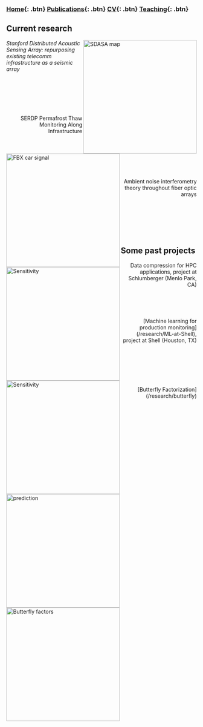 ### [Home](https://eileenrmartin.github.io){: .btn}     [Publications](/publications){: .btn}       [CV](/docs/ermartin_CV.pdf){: .btn}       [Teaching](/teaching){: .btn}

## Current research


<p>
	<img src="https://eileenrmartin.github.io/research/img/SDASA-map.png" alt="SDASA map" align="right" width="300">
	<em>Stanford Distributed Acoustic Sensing Array: repurposing existing telecomm infrastructure as a seismic array</em>
</p>

<br/>
<br/>
<br/>
<br/>
<br/>

<p>
	<img src="https://eileenrmartin.github.io/research/img/FBX-car-signal.png" alt="FBX car signal" align="left" width="300">
	<div style="text-align: right"> SERDP Permafrost Thaw Monitoring Along Infrastructure </div>
</p>

<br/>
<br/>
<br/>
<br/>
<br/>


<p>
    <img src="https://eileenrmartin.github.io/research/img/DAS-ambient-noise-theory.png" alt="Sensitivity" align="left" width="300">
    <div style="text-align: right">Ambient noise interferometry theory throughout fiber optic arrays</div>
</p>

<br/>
<br/>
<br/>
<br/>
<br/>

## Some past projects

<p>
	<img src="https://eileenrmartin.github.io/research/img/compression.png" alt="Sensitivity" align="left" width="300">
	<div style="text-align: right">Data compression for HPC applications, project at Schlumberger (Menlo Park, CA) </div>
</p>


<br/>
<br/>
<br/>



<p>
	<img src="https://eileenrmartin.github.io/research/img/LASSO-production-prediction.jpg" alt="prediction" align="left" width="300">
	<div style="text-align: right">[Machine learning for production monitoring](/research/ML-at-Shell), project at Shell (Houston, TX) </div>
</p>


<br/>
<br/>
<br/>
<br/>
<br/>


<p>
	<img src="https://eileenrmartin.github.io/research/img/butterfly-factors.png" alt="Butterfly factors" align="left" width="300">
	<div style="text-align: right">[Butterfly Factorization](/research/butterfly)</div>
</p>

